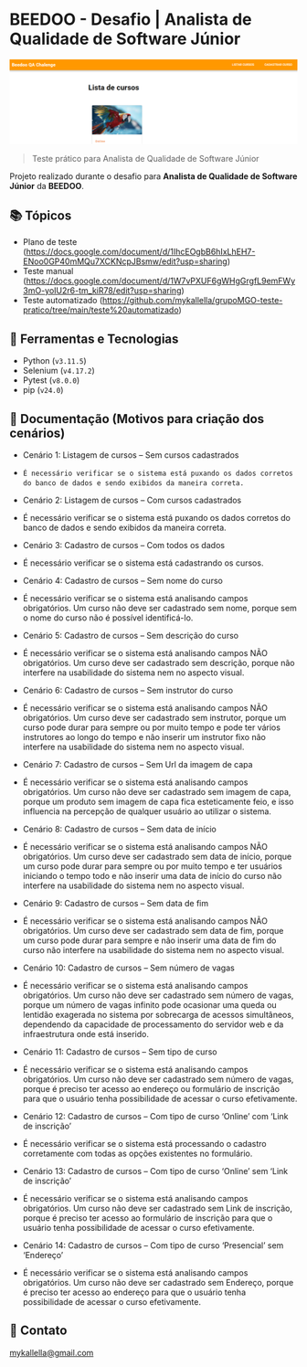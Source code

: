 # BEEDOO - Desafio | Analista de Qualidade de Software Júnior

![preview](./preview1.png)
 
> Teste prático para Analista de Qualidade de Software Júnior

 Projeto realizado durante o desafio para **Analista de Qualidade de Software Júnior** da **BEEDOO**.
 
## 📚 Tópicos

- Plano de teste (https://docs.google.com/document/d/1IhcEOgbB6hIxLhEH7-ENoo0GP40mMQu7XCKNcpJBsmw/edit?usp=sharing)
- Teste manual (https://docs.google.com/document/d/1W7vPXUF6gWHgGrgfL9emFWy3mO-yoIU2r6-tm_kiR78/edit?usp=sharing)
- Teste automatizado (https://github.com/mykallella/grupoMGO-teste-pratico/tree/main/teste%20automatizado)

## 🔧 Ferramentas e Tecnologias

- Python (`v3.11.5`)
- Selenium (`v4.17.2`)
- Pytest (`v8.0.0`)
- pip (`v24.0`)

## 🔧 Documentação (Motivos para criação dos cenários)

- Cenário 1: Listagem de cursos – Sem cursos cadastrados
 - `É necessário verificar se o sistema está puxando os dados corretos do banco de dados e sendo exibidos da maneira correta.`

- Cenário 2: Listagem de cursos – Com cursos cadastrados
 - É necessário verificar se o sistema está puxando os dados corretos do banco de dados e sendo exibidos da maneira correta.

- Cenário 3: Cadastro de cursos – Com todos os dados
 - É necessário verificar se o sistema está cadastrando os cursos.

- Cenário 4: Cadastro de cursos – Sem nome do curso
 - É necessário verificar se o sistema está analisando campos obrigatórios. Um curso não deve ser cadastrado sem nome, porque sem o nome do curso não é possível identificá-lo.

- Cenário 5: Cadastro de cursos – Sem descrição do curso
 - É necessário verificar se o sistema está analisando campos NÃO obrigatórios. Um curso deve ser cadastrado sem descrição, porque não interfere na usabilidade do sistema nem no aspecto visual.

- Cenário 6: Cadastro de cursos – Sem instrutor do curso
 - É necessário verificar se o sistema está analisando campos NÃO obrigatórios. Um curso deve ser cadastrado sem instrutor, porque um curso pode durar para sempre ou por muito tempo e pode ter vários instrutores ao longo do tempo e não inserir um instrutor fixo não interfere na usabilidade do sistema nem no aspecto visual.

- Cenário 7: Cadastro de cursos – Sem Url da imagem de capa
 - É necessário verificar se o sistema está analisando campos obrigatórios. Um curso não deve ser cadastrado sem imagem de capa, porque um produto sem imagem de capa fica esteticamente feio, e isso influencia na percepção de qualquer usuário ao utilizar o sistema.

- Cenário 8: Cadastro de cursos – Sem data de início
 - É necessário verificar se o sistema está analisando campos NÃO obrigatórios. Um curso deve ser cadastrado sem data de início, porque um curso pode durar para sempre ou por muito tempo e ter usuários iniciando o tempo todo e não inserir uma data de início do curso não interfere na usabilidade do sistema nem no aspecto visual.

- Cenário 9: Cadastro de cursos – Sem data de fim
 - É necessário verificar se o sistema está analisando campos NÃO obrigatórios. Um curso deve ser cadastrado sem data de fim, porque um curso pode durar para sempre e não inserir uma data de fim do curso não interfere na usabilidade do sistema nem no aspecto visual.

- Cenário 10: Cadastro de cursos – Sem número de vagas
 - É necessário verificar se o sistema está analisando campos obrigatórios. Um curso não deve ser cadastrado sem número de vagas, porque um número de vagas infinito pode ocasionar uma queda ou lentidão exagerada no sistema por sobrecarga de acessos simultâneos, dependendo da capacidade de processamento do servidor web e da infraestrutura onde está inserido.

- Cenário 11: Cadastro de cursos – Sem tipo de curso
 - É necessário verificar se o sistema está analisando campos obrigatórios. Um curso não deve ser cadastrado sem número de vagas, porque é preciso ter acesso ao endereço ou formulário de inscrição para que o usuário tenha possibilidade de acessar o curso efetivamente.

- Cenário 12: Cadastro de cursos – Com tipo de curso ‘Online’ com ‘Link de inscrição’
 - É necessário verificar se o sistema está processando o cadastro corretamente com todas as opções existentes no formulário.

- Cenário 13: Cadastro de cursos – Com tipo de curso ‘Online’ sem ‘Link de inscrição’
 - É necessário verificar se o sistema está analisando campos obrigatórios. Um curso não deve ser cadastrado sem Link de inscrição, porque é preciso ter acesso ao formulário de inscrição para que o usuário tenha possibilidade de acessar o curso efetivamente.

- Cenário 14: Cadastro de cursos – Com tipo de curso ‘Presencial’ sem ‘Endereço’
 - É necessário verificar se o sistema está analisando campos obrigatórios. Um curso não deve ser cadastrado sem Endereço, porque é preciso ter acesso ao endereço para que o usuário tenha possibilidade de acessar o curso efetivamente.


## 🔗 Contato

mykallella@gmail.com
